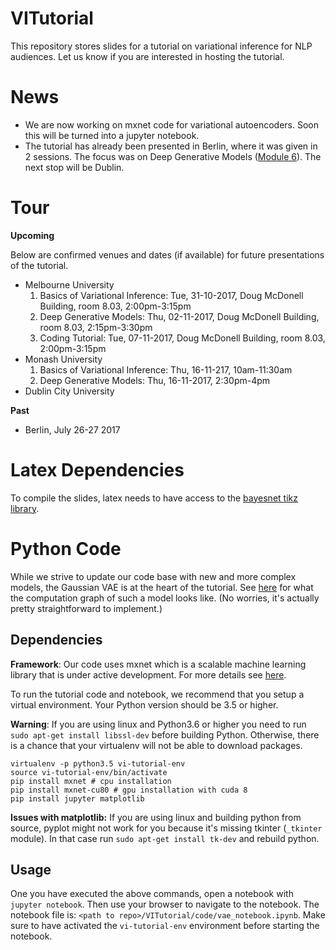 # VITutorial
This repository stores slides for a tutorial on variational inference for NLP audiences. Let us know if you are interested in hosting the tutorial.

# News

* We are now working on mxnet code for variational autoencoders. Soon this will be turned into a jupyter notebook.
* The tutorial has already been presented in Berlin, where it was given in 2 sessions. The focus was on Deep Generative Models ([Module 6](https://github.com/philschulz/VITutorial/blob/master/modules/M6_DeepGenerativeModels/M6_DeepGenerativeModels.pdf)). The next stop will be Dublin.

# Tour
**Upcoming**

Below are confirmed venues and dates (if available) for future presentations of the tutorial.
* Melbourne University
  1. Basics of Variational Inference: Tue, 31-10-2017, Doug McDonell Building, room 8.03, 2:00pm-3:15pm
  2. Deep Generative Models: Thu, 02-11-2017, Doug McDonell Building, room 8.03, 2:15pm-3:30pm
  3. Coding Tutorial: Tue, 07-11-2017, Doug McDonell Building, room 8.03, 2:00pm-3:15pm
* Monash University
  1. Basics of Variational Inference: Thu, 16-11-217, 10am-11:30am
  2. Deep Generative Models: Thu, 16-11-2017, 2:30pm-4pm
* Dublin City University

**Past**
* Berlin, July 26-27 2017

# Latex Dependencies
To compile the slides, latex needs to have access to the [bayesnet tikz library](https://github.com/jluttine/tikz-bayesnet).

# Python Code

While we strive to update our code base with new and more complex models, the Gaussian VAE is at the heart of the tutorial.
See [here](code/gaussian_vae.pdf.gv) for what the computation graph of such a model looks like. (No worries, it's actually
pretty straightforward to implement.) 

## Dependencies
**Framework**: Our code uses mxnet which is a scalable machine learning library that is under active development.
For more details see [here](https://mxnet.incubator.apache.org/get_started/install.html).

To run the tutorial code and notebook, we recommend that you setup a virtual environment. Your Python version
should be 3.5 or higher.

**Warning**: If you are using linux and Python3.6 or higher you need to run `sudo apt-get install libssl-dev` before
building Python. Otherwise, there is a chance that your virtualenv will not be able to download packages.
```
virtualenv -p python3.5 vi-tutorial-env
source vi-tutorial-env/bin/activate
pip install mxnet # cpu installation
pip install mxnet-cu80 # gpu installation with cuda 8
pip install jupyter matplotlib
```
**Issues with matplotlib:** If you are using linux and building python from source, pyplot might not work for you 
because it's missing tkinter (`_tkinter` module). In that case run `sudo apt-get install tk-dev` and rebuild python.

## Usage

One you have executed the above commands, open a notebook with `jupyter notebook`. Then use your browser to navigate
to the notebook. The notebook file is: `<path to repo>/VITutorial/code/vae_notebook.ipynb`. Make sure to have activated
the `vi-tutorial-env` environment before starting the notebook.